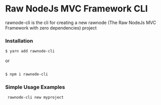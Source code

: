 # Raw NodeJs MVC Framework CLI 

rawnode-cli is the cli for creating a new rawnode (The Raw NodeJs MVC Framework with zero dependencies) project

### Installation

```bash
$ yarn add rawnode-cli

```
 or 

```bash

$ npm i rawnode-cli

```

### Simple Usage Examples

```bash
 rawnode-cli new myproject
```


